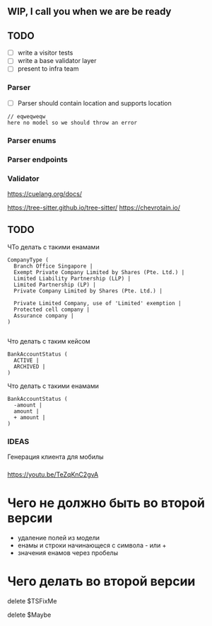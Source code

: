 [](https://astexplorer.net/)

## WIP, I call you when we are be ready 

## TODO

- [ ] write a visitor tests
- [ ] write a base validator layer
- [ ] present to infra team

### Parser

- [ ] Parser should contain location and supports location 

```
// eqweqweqw
here no model so we should throw an error
```

### Parser enums

### Parser endpoints



### Validator


https://cuelang.org/docs/



https://tree-sitter.github.io/tree-sitter/
https://chevrotain.io/





## TODO

ЧТо делать с такими енамами

```
CompanyType (
  Branch Office Singapore |
  Exempt Private Company Limited by Shares (Pte. Ltd.) |
  Limited Liability Partnership (LLP) |
  Limited Partnership (LP) |
  Private Company Limited by Shares (Pte. Ltd.) |

  Private Limited Company, use of 'Limited' exemption |
  Protected cell company |
  Assurance company |
)


```

Что делать с таким кейсом

```
BankAccountStatus (
  ACTIVE |
  ARCHIVED |
)

```

Что делать с такими енамами


```
BankAccountStatus (
  -amount |
  amount |
  + amount |
)

```

### IDEAS

Генерация клиента для мобилы


###



https://youtu.be/TeZqKnC2gvA




# Чего не должно быть во второй версии

* удаление полей из модели
* енамы и строки начинающеся с символа - или +
* значения енамов через пробелы


# Чего делать во второй версии



delete $TSFixMe

delete $Maybe